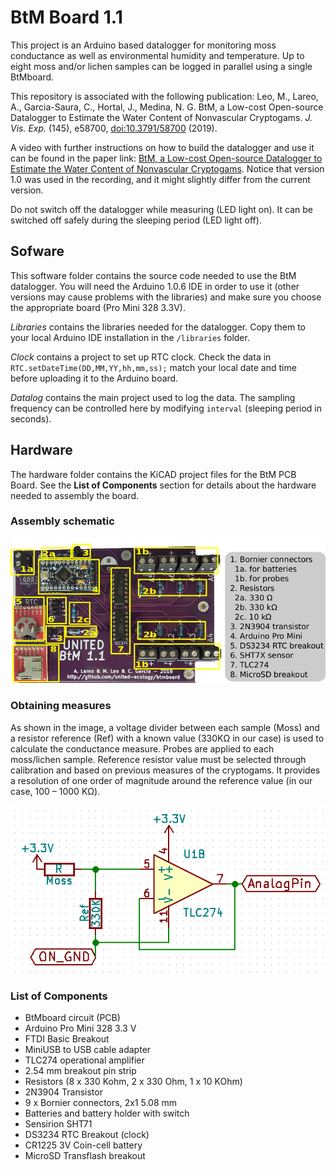 # BtM Board 1.1

This project is an Arduino based datalogger for monitoring moss conductance as well as environmental humidity and temperature. Up to eight moss and/or lichen samples can be logged in parallel using a single BtMboard.

This repository is associated with the following publication: Leo, M., Lareo, A., Garcia-Saura, C., Hortal, J., Medina, N. G. BtM, a Low-cost Open-source Datalogger to Estimate the Water Content of Nonvascular Cryptogams. *J. Vis. Exp.* (145), e58700, [doi:10.3791/58700](https://doi.org/10.3791/58700) (2019).

A video with further instructions on how to build the datalogger and use it can be found in the paper link: [BtM, a Low-cost Open-source Datalogger to Estimate the Water Content of Nonvascular Cryptogams](https://www.jove.com/video/58700/btm-low-cost-open-source-datalogger-to-estimate-water-content). Notice that version 1.0 was used in the recording, and it might slightly differ from the current version.

Do not switch off the datalogger while measuring (LED light on). It can be switched off safely during the sleeping period (LED light off). 

## Sofware

This software folder contains the source code needed to use the BtM datalogger. You will need the Arduino 1.0.6 IDE in order to use it (other versions may cause problems with the libraries) and make sure you choose the appropriate board (Pro Mini 328 3.3V).

*Libraries* contains the libraries needed for the datalogger. Copy them to your local Arduino IDE installation in the `/libraries` folder.

*Clock* contains a project to set up RTC clock. Check the data in `RTC.setDateTime(DD,MM,YY,hh,mm,ss);` match your local date and time before uploading it to the Arduino board.

*Datalog* contains the main project used to log the data. The sampling frequency can be controlled here by modifying `interval` (sleeping period in seconds). 

## Hardware
The hardware folder contains the KiCAD project files for the BtM PCB Board. See the **List of Components** section for details about the hardware needed to assembly the board.

### Assembly schematic

![Assembly Schematic](Hardware/assembly-schematic.png)

### Obtaining measures

 As shown in the image, a voltage divider between each sample (Moss) and a resistor reference (Ref) with a known value (330KΩ in our case) is used to calculate the conductance measure. Probes are applied to each moss/lichen sample. Reference resistor value must be selected through calibration and based on previous measures of the cryptogams. It provides a resolution of one order of magnitude around the reference value (in our case, 100 – 1000 KΩ).

![Circuit Diagram](Hardware/circuit-diagram.png)


### List of Components
* BtMboard circuit (PCB)
* Arduino Pro Mini 328 3.3 V
* FTDI Basic Breakout
* MiniUSB to USB cable adapter
* TLC274 operational amplifier
* 2.54 mm breakout pin strip
* Resistors (8 x 330 Kohm, 2 x 330 Ohm, 1 x 10 KOhm)
* 2N3904 Transistor
* 9 x Bornier connectors, 2x1 5.08 mm
* Batteries and battery holder with switch
* Sensirion SHT71
* DS3234 RTC Breakout (clock)
* CR1225 3V Coin-cell battery
* MicroSD Transflash breakout


